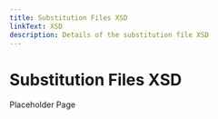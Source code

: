```yaml
---
title: Substitution Files XSD
linkText: XSD
description: Details of the substitution file XSD
---
```


# Substitution Files XSD

Placeholder Page
